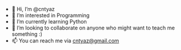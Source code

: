 - 👋 Hi, I’m @cntyaz
- 👀 I’m interested in Programming
- 🌱 I’m currently learning Python
- 💞️ I’m looking to collaborate on anyone who might want to teach me something :)
- 📫 You can reach me via cntyaz@gmail.com

<!---
cntyaz/cntyaz is a ✨ special ✨ repository because its `README.md` (this file) appears on your GitHub profile.
You can click the Preview link to take a look at your changes.
--->
